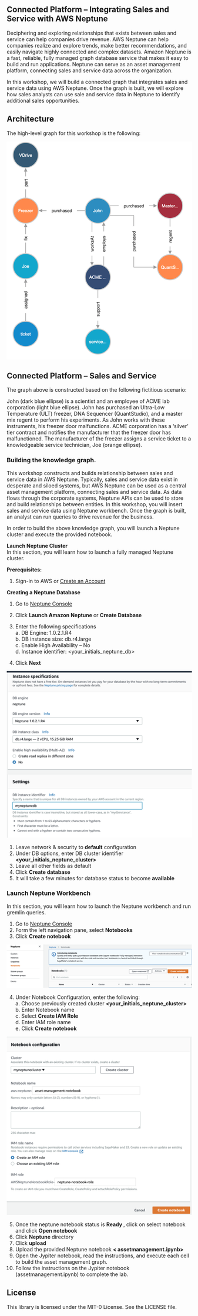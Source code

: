 ## Connected Platform – Integrating Sales and Service with AWS Neptune

Deciphering and exploring relationships that exists between sales and service can help companies drive revenue.   AWS Neptune can help companies realize and explore trends, make better recommendations, and easily navigate highly connected and complex datasets.  Amazon Neptune is a fast, reliable, fully managed graph database service that makes it easy to build and run applications.  Neptune can serve as an asset management platform, connecting sales and service data across the organization.

In this workshop, we will build a connected graph that integrates sales and service data using AWS Neptune.  Once the graph is built, we will explore how sales analysts can use sale and service data in Neptune to identify additional sales opportunities.

## Architecture

The high-level graph for this workshop is the following:

![Architecture](/images/architecture.jpg)

## Connected Platform – Sales and Service

The graph above is constructed based on the following fictitious scenario:

John (dark blue ellipse) is a scientist and an employee of ACME lab corporation (light blue ellipse).  John has purchased an Ultra-Low Temperature (ULT) freezer, DNA Sequencer (QuantStudio), and a master mix regent to perform his experiments.  As John works with these instruments, his freezer door malfunctions.  ACME corporation has a ‘silver’ tier contract and notifies the manufacturer that the freezer door has malfunctioned.  The manufacturer of the freezer assigns a service ticket to a knowledgeable service technician, Joe (orange ellipse).  


### Building the knowledge graph.
This workshop constructs and builds relationship between sales and service data in AWS Neptune.  Typically, sales and service data exist in desperate and siloed systems, but AWS Neptune can be used as a central asset management platform, connecting sales and service data. As data flows through the corporate systems, Neptune APIs can be used to store and build relationships between entities.  In this workshop, you will insert sales and service data using Neptune workbench. Once the graph is built, an analyst can run queries to drive revenue for the business. 

In order to build the above knowledge graph, you will launch a Neptune cluster and execute the provided notebook.

<b>Launch Neptune Cluster</b>
</br>
In this section, you will learn how to launch a fully managed Neptune cluster.

<b>Prerequisites:</b>
1.	Sign-in to AWS or [Create an Account](https://us-west-2.console.aws.amazon.com/)

<b>Creating a Neptune Database</b>
</br>
1.	Go to [Neptune Console](https://console.aws.amazon.com/neptune/home?)
2. Click <b>Launch Amazon Neptune </b> or <b>Create Database </b>
3.	Enter the following specifications </br>
  a.	DB Engine: 1.0.2.1.R4 </br>
  b.	DB instance size: db.r4.large </br>
  c.	Enable High Availability – No </br>
  d.	Instance identifier: <your_initials_neptune_db>

4. Click <b>Next</b>
 
![database specification](/images/create_instance.png)

1.	Leave network & security to <b>default</b> configuration
2.	Under DB options, enter DB cluster identifier <b> <your_initials_neptune_cluster> </b>
3.	Leave all other fields as default
4.	Click <b> Create database </b>
5. It will take a few minutes for database status to become <b>available </b>
  
### Launch Neptune Workbench
In this section, you will learn how to launch the Neptune workbench and run gremlin queries.

1.	Go to [Neptune Console](https://console.aws.amazon.com/neptune/home?)
2.	Form the left navigation pane, select <b>Notebooks</b>
3.	Click <b>Create notebook</b>

![Creating a notebook](/images/creating_notebook.png)

4.	Under Notebook Configuration, enter the following:</br>
a.	Choose previously created cluster <b> <your_initials_neptune_cluster> </b> </br>
b. Enter Notebook name <b> <asset-management-notebook> </b> </br>
c.	Select <b>Create IAM Role </b> </br>
d.	Enter IAM role name <b><your-initials-neptune-notebook-role> </b> </br>
e.	Click <b>Create notebook </b>

![notebook configuration](/images/notebook_configuration.png)

5.	Once the neptune notebook status is <b>Ready </b>, click on select notebook and click <b>Open notebook</b>
6.	Click <b>Neptune </b> directory
7.	Click <b>upload</b>
8.	Upload the provided Neptune notebook <b> < assetmanagement.ipynb> </b>
9.	Open the Jypiter notebook, read the instructions, and execute each cell to build the asset management graph.
10.	Follow the instructions on the Jypiter notebook (assetmanagement.ipynb) to complete the lab.



## License

This library is licensed under the MIT-0 License. See the LICENSE file.

